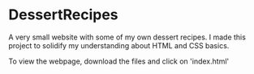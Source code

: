 # DessertRecipes
A very small website with some of my own dessert recipes. I made this project to solidify my understanding about HTML and CSS basics.

To view the webpage, download the files and click on 'index.html'

